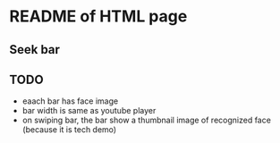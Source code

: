 # README of HTML page

## Seek bar

## TODO

* eaach bar has face image
* bar width is same as youtube player
* on swiping bar, the bar show a thumbnail image of recognized face (because it is tech demo)
